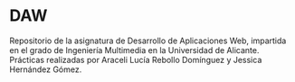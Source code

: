 # DAW
Repositorio de la asignatura de Desarrollo de Aplicaciones Web, impartida en el grado de Ingeniería Multimedia en la Universidad de Alicante.
Prácticas realizadas por Araceli Lucía Rebollo Domínguez y Jessica Hernández Gómez.
